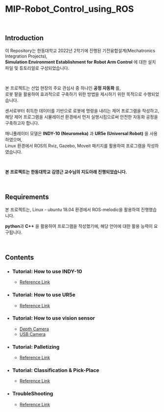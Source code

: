 # MIP-Robot_Control_using_ROS

<br>

## Introduction

이 Repository는 한동대학교 2022년 2학기에 진행된 기전융합설계(Mechatronics Integration Projects), <br>
**Simulation Environment Establishment for Robot Arm Control** 에 대한 설치 파일 및 튜토리얼로 구성되었습니다.

<br>

본 프로젝트는 산업 현장의 주요 관심사 중 하나인 **공정 자동화** 를, <br>
로봇 팔을 활용하여 효과적으로 구축하기 위한 방법을 제시하기 위한 목적으로 수행되었습니다. <br>

센서로부터 취득한 데이터를 기반으로 로봇에 명령을 내리는 제어 프로그램을 작성하고, <br>
해당 제어 프로그램을 시뮬레이션 환경에서 먼저 실행시킴으로써 안전한 자동화 공정을 구축하고자 합니다.

매니퓰레이터 모델은 **INDY-10 (Neuromeka)** 과 **UR5e (Universal Robot)** 을 사용하였으며, <br>
Linux 환경에서 ROS의 Rviz, Gazebo, Moveit 패키지를 활용하여 프로그램을 작성하였습니다.

<br>

**본 프로젝트는 한동대학교 김영근 교수님의 지도아래 진행되었습니다.**

<br>

## Requirements

본 프로젝트는, Linux - ubuntu 18.04 환경에서 ROS-melodic을 활용하여 진행했습니다. <br>

**python**과 **C++** 을 활용하여 프로그램을 작성했기에, 해당 언어에 대한 활용 능력이 요구됩니다.


<br>

## Contents
* ### Tutorial: How to use INDY-10
  * [Reference Link](https://github.com/Yjinsu/MIP-Robot_Control_using_ROS/blob/main/Indy10/Indy10_Manual.md)

* ### Tutorial: How to use UR5e
  * [Reference Link](https://github.com/Yjinsu/MIP-Robot_Control_using_ROS/blob/main/UR5e/UR5e_Maunal.md)

* ### Tutorial: How to use vision sensor
  * [Depth Camera](https://github.com/Yjinsu/MIP-Robot_Control_using_ROS/blob/main/Depth_Camera_Manual.md)
  * [USB Camera](https://github.com/Yjinsu/MIP-Robot_Control_using_ROS/blob/main/Webcam_Manual.md)
  
* ### Tutorial: Palletizing
  * [Reference Link](https://github.com/Yjinsu/MIP-Robot_Control_using_ROS/blob/main/Indy10/Demo_Palletizing.md)

* ### Tutorial: Classification & Pick-Place
  * [Reference Link](https://github.com/Yjinsu/MIP-Robot_Control_using_ROS/blob/main/UR5e/Demo_Classification_Automate_using_QR_Code.md)

* ### TroubleShooting
  * [Reference Link](https://github.com/Yjinsu/MIP-Robot_Control_using_ROS/blob/main/Trouble_Shooting.md)
